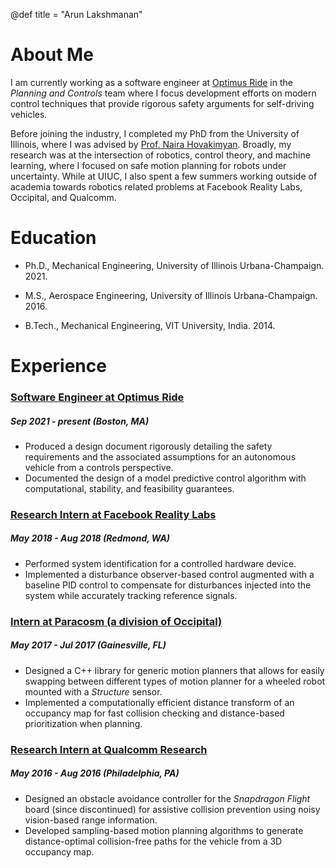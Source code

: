 @def title = "Arun Lakshmanan"

# About Me

I am currently working as a software engineer at [Optimus Ride](https://www.optimusride.com) in the _Planning and Controls_ team where I focus development efforts on modern control techniques that provide rigorous safety arguments for self-driving vehicles.

Before joining the industry, I completed my PhD from the University of Illinois, where I was advised by [Prof. Naira Hovakimyan](http://naira.mechse.illinois.edu/). Broadly, my research was at the intersection of robotics, control theory, and machine learning, where I focused on safe motion planning for robots under uncertainty. While at UIUC, I also spent a few summers working outside of academia towards robotics related problems at Facebook Reality Labs, Occipital, and Qualcomm.

# Education

- Ph.D., Mechanical Engineering, University of Illinois Urbana-Champaign. 2021.

- M.S., Aerospace Engineering, University of Illinois Urbana-Champaign. 2016.

- B.Tech., Mechanical Engineering, VIT University, India. 2014.

# Experience

### [Software Engineer at Optimus Ride](https://www.optimusride.com/)
##### _Sep 2021 - present_ (Boston, MA)
- Produced a design document rigorously detailing the safety requirements and the associated assumptions for an autonomous vehicle from a controls perspective.
- Documented the design of a model predictive control algorithm with computational, stability, and feasibility guarantees.

### [Research Intern at Facebook Reality Labs](https://about.facebook.com/realitylabs/)
##### _May 2018 - Aug 2018_ (Redmond, WA)
- Performed system identification for a controlled hardware device.
- Implemented a disturbance observer-based control augmented with a baseline PID control to compensate for disturbances injected into the system while accurately tracking reference signals.

### [Intern at Paracosm (a division of Occipital)](https://occipital.com/)
##### _May 2017 - Jul 2017_ (Gainesville, FL)
- Designed a C++ library for generic motion planners that allows for easily swapping between different types of motion planner for a wheeled robot mounted with a _Structure_ sensor.
- Implemented a computationally efficient distance transform of an occupancy map for fast collision checking and distance-based prioritization when planning.

### [Research Intern at Qualcomm Research](https://www.qualcomm.com/research)
##### _May 2016 - Aug 2016_ (Philadelphia, PA)
- Designed an obstacle avoidance controller for the _Snapdragon Flight_ board (since discontinued) for assistive collision prevention using noisy vision-based range information.
- Developed sampling-based motion planning algorithms to generate distance-optimal collision-free paths for the vehicle from a 3D occupancy map.
<!-- The software was designed to be as computationally efficient as possible to run seamlessly on the Snapdragon 801 chipset. -->
